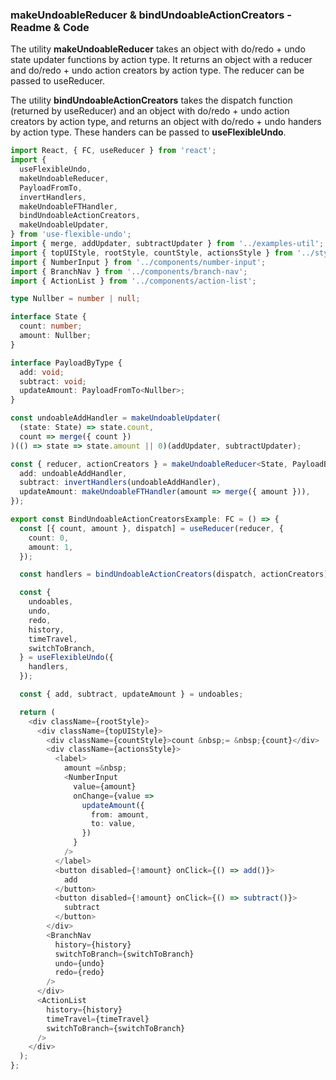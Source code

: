 ### makeUndoableReducer & bindUndoableActionCreators - Readme & Code

The utility **makeUndoableReducer** takes an object with do/redo + undo state updater functions by action type. It returns an object with a reducer and do/redo + undo action creators by action type. The reducer can be passed to useReducer.

The utility **bindUndoableActionCreators** takes the dispatch function (returned by useReducer) and an object with do/redo + undo action creators by action type, and returns an object with do/redo + undo handers by action type. These handers can be passed to **useFlexibleUndo**.

```typescript
import React, { FC, useReducer } from 'react';
import {
  useFlexibleUndo,
  makeUndoableReducer,
  PayloadFromTo,
  invertHandlers,
  makeUndoableFTHandler,
  bindUndoableActionCreators,
  makeUndoableUpdater,
} from 'use-flexible-undo';
import { merge, addUpdater, subtractUpdater } from '../examples-util';
import { topUIStyle, rootStyle, countStyle, actionsStyle } from '../styles';
import { NumberInput } from '../components/number-input';
import { BranchNav } from '../components/branch-nav';
import { ActionList } from '../components/action-list';

type Nullber = number | null;

interface State {
  count: number;
  amount: Nullber;
}

interface PayloadByType {
  add: void;
  subtract: void;
  updateAmount: PayloadFromTo<Nullber>;
}

const undoableAddHandler = makeUndoableUpdater(
  (state: State) => state.count,
  count => merge({ count })
)(() => state => state.amount || 0)(addUpdater, subtractUpdater);

const { reducer, actionCreators } = makeUndoableReducer<State, PayloadByType>({
  add: undoableAddHandler,
  subtract: invertHandlers(undoableAddHandler),
  updateAmount: makeUndoableFTHandler(amount => merge({ amount })),
});

export const BindUndoableActionCreatorsExample: FC = () => {
  const [{ count, amount }, dispatch] = useReducer(reducer, {
    count: 0,
    amount: 1,
  });

  const handlers = bindUndoableActionCreators(dispatch, actionCreators);

  const {
    undoables,
    undo,
    redo,
    history,
    timeTravel,
    switchToBranch,
  } = useFlexibleUndo({
    handlers,
  });

  const { add, subtract, updateAmount } = undoables;

  return (
    <div className={rootStyle}>
      <div className={topUIStyle}>
        <div className={countStyle}>count &nbsp;= &nbsp;{count}</div>
        <div className={actionsStyle}>
          <label>
            amount =&nbsp;
            <NumberInput
              value={amount}
              onChange={value =>
                updateAmount({
                  from: amount,
                  to: value,
                })
              }
            />
          </label>
          <button disabled={!amount} onClick={() => add()}>
            add
          </button>
          <button disabled={!amount} onClick={() => subtract()}>
            subtract
          </button>
        </div>
        <BranchNav
          history={history}
          switchToBranch={switchToBranch}
          undo={undo}
          redo={redo}
        />
      </div>
      <ActionList
        history={history}
        timeTravel={timeTravel}
        switchToBranch={switchToBranch}
      />
    </div>
  );
};
```
